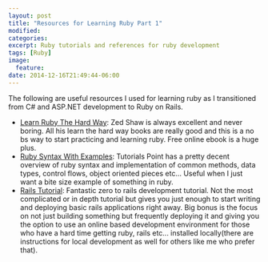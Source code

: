 ```yaml
---
layout: post
title: "Resources for Learning Ruby Part 1"
modified:
categories: 
excerpt: Ruby tutorials and references for ruby development
tags: [Ruby]
image:
  feature:
date: 2014-12-16T21:49:44-06:00
---
```

The following are useful resources I used for learning ruby as I transitioned from C# and ASP.NET development to Ruby on Rails.

* [Learn Ruby The Hard Way](http://learnrubythehardway.org/book/): Zed Shaw is always excellent and never boring. All his learn the hard way books are really good and this is a no bs way to start practicing and learning ruby. Free online ebook is a huge plus.
* [Ruby Syntax With Examples](http://www.tutorialspoint.com/ruby/ruby_overview.htm): Tutorials Point has a pretty decent overview of ruby syntax and implementation of common methods, data types, control flows, object oriented pieces etc... Useful when I just want a bite size example of something in ruby.
* [Rails Tutorial](https://www.railstutorial.org/book): Fantastic zero to rails development tutorial. Not the most complicated or in depth tutorial but gives you just enough to start writing and deploying basic rails applications right away. Big bonus is the focus on not just building something but frequently deploying it and giving you the option to use an online based development environment for those who have a hard time getting ruby, rails etc... installed locally(there are instructions for local development as well for others like me who prefer that).
